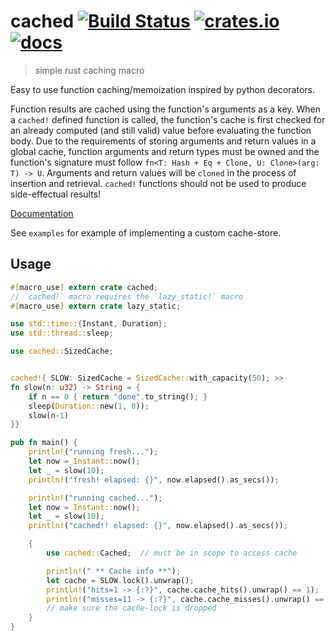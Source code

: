 # cached [![Build Status](https://travis-ci.org/jaemk/cached.svg?branch=master)](https://travis-ci.org/jaemk/cached) [![crates.io](https://img.shields.io/crates/v/cached.svg)](https://crates.io/crates/cached) [![docs](https://docs.rs/cached/badge.svg)](https://docs.rs/cached)

> simple rust caching macro

Easy to use function caching/memoization inspired by python decorators.

Function results are cached using the function's arguments as a key.
When a `cached!` defined function is called, the function's cache is first checked for an already
computed (and still valid) value before evaluating the function body.
Due to the requirements of storing arguments and return values in a global cache,
function arguments and return types must be owned and the function's signature must
follow `fn<T: Hash + Eq + Clone, U: Clone>(arg: T) -> U`.
Arguments and return values will be `cloned` in the process of insertion and retrieval.
`cached!` functions should not be used to produce side-effectual results!

[Documentation](https://docs.rs/cached)

See `examples` for example of implementing a custom cache-store.

## Usage


```rust
#[macro_use] extern crate cached;
// `cached!` macro requires the `lazy_static!` macro
#[macro_use] extern crate lazy_static;

use std::time::{Instant, Duration};
use std::thread::sleep;

use cached::SizedCache;


cached!{ SLOW: SizedCache = SizedCache::with_capacity(50); >>
fn slow(n: u32) -> String = {
    if n == 0 { return "done".to_string(); }
    sleep(Duration::new(1, 0));
    slow(n-1)
}}

pub fn main() {
    println!("running fresh...");
    let now = Instant::now();
    let _ = slow(10);
    println!("fresh! elapsed: {}", now.elapsed().as_secs());

    println!("running cached...");
    let now = Instant::now();
    let _ = slow(10);
    println!("cached!! elapsed: {}", now.elapsed().as_secs());

    {
        use cached::Cached;  // must be in scope to access cache

        println!(" ** Cache info **");
        let cache = SLOW.lock().unwrap();
        println!("hits=1 -> {:?}", cache.cache_hits().unwrap() == 1);
        println!("misses=11 -> {:?}", cache.cache_misses().unwrap() == 11);
        // make sure the cache-lock is dropped
    }
}
```

